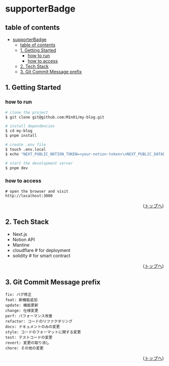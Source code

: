 # supporterBadge

## table of contents

- [supporterBadge](#supporterbadge)
  - [table of contents](#table-of-contents)
  - [1. Getting Started](#1-getting-started)
    - [how to run](#how-to-run)
    - [how to access](#how-to-access)
  - [2. Tech Stack](#2-tech-stack)
  - [3. Git Commit Message prefix](#3-git-commit-message-prefix)

## 1. Getting Started

### how to run

```bash
# clone the project
$ git clone git@github.com:M1n01/my-blog.git

# install dependencies
$ cd my-blog
$ pnpm install

# create .env file
$ touch .env.local
$ echo "NEXT_PUBLIC_NOTION_TOKEN=<your-notion-token>\nNEXT_PUBLIC_DATABASE_ID=<your-notion-database-id>" > .env.local

# start the development server
$ pnpm dev
```

### how to access

```
# open the browser and visit
http://localhost:3000
```

<p align="right">(<a href="#top">トップへ</a>)</p>

## 2. Tech Stack

- Next.js
- Notion API
- Mantine
- cloudflare # for deployment
- solidity # for smart contract

<p align="right">(<a href="#top">トップへ</a>)</p>

## 3. Git Commit Message prefix

```
fix: バグ修正
feat: 新機能追加
update: 機能更新
change: 仕様変更
perf: パフォーマンス改善
refactor: コードのリファクタリング
docs: ドキュメントのみの変更
style: コードのフォーマットに関する変更
test: テストコードの変更
revert: 変更の取り消し
chore: その他の変更
```

<p align="right">(<a href="#top">トップへ</a>)</p>
